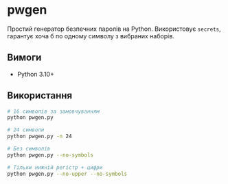 # pwgen
Простий генератор безпечних паролів на Python. Використовує `secrets`, гарантує хоча б по одному символу з вибраних наборів.

## Вимоги
- Python 3.10+

## Використання
```bash
# 16 символів за замовчуванням
python pwgen.py

# 24 символи
python pwgen.py -n 24

# Без символів
python pwgen.py --no-symbols

# Тільки нижній регістр + цифри
python pwgen.py --no-upper --no-symbols
